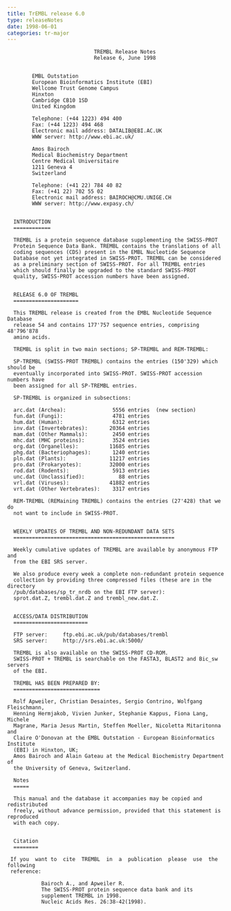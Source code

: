 ```yaml
---
title: TrEMBL release 6.0
type: releaseNotes
date: 1998-06-01
categories: tr-major
---
```


                                TREMBL Release Notes
                                Release 6, June 1998


            EMBL Outstation
            European Bioinformatics Institute (EBI)
            Wellcome Trust Genome Campus
            Hinxton
            Cambridge CB10 1SD
            United Kingdom

            Telephone: (+44 1223) 494 400
            Fax: (+44 1223) 494 468
            Electronic mail address: DATALIB@EBI.AC.UK
            WWW server: http://www.ebi.ac.uk/

            Amos Bairoch
            Medical Biochemistry Department
            Centre Medical Universitaire
            1211 Geneva 4
            Switzerland

            Telephone: (+41 22) 784 40 82
            Fax: (+41 22) 702 55 02
            Electronic mail address: BAIROCH@CMU.UNIGE.CH
            WWW server: http://www.expasy.ch/


      INTRODUCTION
      ============

      TREMBL is a protein sequence database supplementing the SWISS-PROT
      Protein Sequence Data Bank. TREMBL contains the translations of all
      coding sequences (CDS) present in the EMBL Nucleotide Sequence
      Database not yet integrated in SWISS-PROT. TREMBL can be considered
      as a preliminary section of SWISS-PROT. For all TREMBL entries
      which should finally be upgraded to the standard SWISS-PROT
      quality, SWISS-PROT accession numbers have been assigned.


      RELEASE 6.0 OF TREMBL
      =====================

      This TREMBL release is created from the EMBL Nucleotide Sequence Database
      release 54 and contains 177'757 sequence entries, comprising 48'796'878
      amino acids.

      TREMBL is split in two main sections; SP-TREMBL and REM-TREMBL:

      SP-TREMBL (SWISS-PROT TREMBL) contains the entries (150'329) which should be
      eventually incorporated into SWISS-PROT. SWISS-PROT accession numbers have
      been assigned for all SP-TREMBL entries.

      SP-TREMBL is organized in subsections:

      arc.dat (Archea):               5556 entries  (new section)
      fun.dat (Fungi):                4781 entries
      hum.dat (Human):                6312 entries
      inv.dat (Invertebrates):       20364 entries
      mam.dat (Other Mammals):        2450 entries
      mhc.dat (MHC proteins):         3524 entries
      org.dat (Organelles):          11685 entries
      phg.dat (Bacteriophages):       1240 entries
      pln.dat (Plants):              11217 entries
      pro.dat (Prokaryotes):         32000 entries
      rod.dat (Rodents):              5913 entries
      unc.dat (Unclassified):           88 entries
      vrl.dat (Viruses):             41882 entries
      vrt.dat (Other Vertebrates):    3317 entries

      REM-TREMBL (REMaining TREMBL) contains the entries (27'428) that we do
      not want to include in SWISS-PROT.


      WEEKLY UPDATES OF TREMBL AND NON-REDUNDANT DATA SETS
      ====================================================

      Weekly cumulative updates of TREMBL are available by anonymous FTP and
      from the EBI SRS server.

      We also produce every week a complete non-redundant protein sequence
      collection by providing three compressed files (these are in the directory
      /pub/databases/sp_tr_nrdb on the EBI FTP server):
      sprot.dat.Z, trembl.dat.Z and trembl_new.dat.Z.


      ACCESS/DATA DISTRIBUTION
      ========================

      FTP server:     ftp.ebi.ac.uk/pub/databases/trembl
      SRS server:     http://srs.ebi.ac.uk:5000/

      TREMBL is also available on the SWISS-PROT CD-ROM.
      SWISS-PROT + TREMBL is searchable on the FASTA3, BLAST2 and Bic_sw servers
      of the EBI.

      TREMBL HAS BEEN PREPARED BY:
      ============================

      Rolf Apweiler, Christian Desaintes, Sergio Contrino, Wolfgang Fleischmann,
      Henning Hermjakob, Vivien Junker, Stephanie Kappus, Fiona Lang, Michele
      Magrane, Maria Jesus Martin, Steffen Moeller, Nicoletta Mitaritonna and
      Claire O'Donovan at the EMBL Outstation - European Bioinformatics Institute
      (EBI) in Hinxton, UK;
      Amos Bairoch and Alain Gateau at the Medical Biochemistry Department of
      the University of Geneva, Switzerland.

      Notes
      =====

      This manual and the database it accompanies may be copied and redistributed
      freely, without advance permission, provided that this statement is reproduced
      with each copy.


      Citation
      ========

     If you  want to  cite  TREMBL  in  a  publication  please  use  the following
     reference:

               Bairoch A., and Apweiler R.
               The SWISS-PROT protein sequence data bank and its
               supplement TREMBL in 1998.
               Nucleic Acids Res. 26:38-42(1998).
